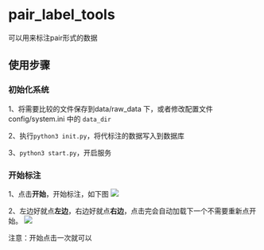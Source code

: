 # pair_label_tools

可以用来标注pair形式的数据

## 使用步骤

### 初始化系统
1、将需要比较的文件保存到data/raw_data 下，或者修改配置文件config/system.ini 中的 `data_dir`

2、执行`python3 init.py`，将代标注的数据写入到数据库

3、`python3 start.py`，开启服务

### 开始标注
1、点击**开始**，开始标注，如下图
![](https://ws4.sinaimg.cn/large/006tKfTcly1g102grw79qj325y0i0404.jpg)

2、左边好就点**左边**，右边好就点**右边**，点击完会自动加载下一个不需要重新点开始。
![](https://ws1.sinaimg.cn/large/006tKfTcly1g102j6vfnwj325s0q8114.jpg)

注意：开始点击一次就可以
